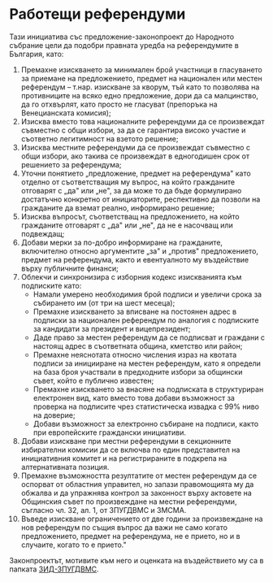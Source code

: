 # Работещи референдуми
Тази инициатива със предложение-законопроект до Народното събрание цели да подобри правната уредба на референдумите в България, като:

1. Премахне изискването за минимален брой участници в гласуването за приемане на предложението, предмет на национален или местен референдум – т.нар. изискване за кворум, тъй като то позволява на противниците на всяко едно предложение, дори да са малцинство, да го отхвърлят, като просто не гласуват (препоръка на Венецианската комисия);
2. Изисква вместо това националните референдуми да се произвеждат съвместно с общи избори, за да се гарантира високо участие и съответно легитимност на взетото решение;
3. Изисква местните референдуми да се произвеждат съвместно с общи избори, ако такива се произвеждат в едногодишен срок от решението за референдума;
4. Уточни понятието „предложение, предмет на референдума" като отделно от съответстващия му въпрос, на който гражданите отговарят с „да" или „не", за да може то да бъде формулирано достатъчно конкретно от инициаторите, респективно да позволи на гражданите да вземат реално, информирано решение;
5. Изисква въпросът, съответстващ на предложението, на който гражданите отговарят с „да" или „не", да не е насочващ или подвеждащ;
6. Добави мерки за по-добро информиране на гражданите, включително относно аргументите „за" и „против" предложението, предмет на референдума, както и евентуалното му въздействие върху публичните финанси;
7. Облекчи и синхронизира с изборния кодекс изискванията към подписките като:
    * Намали умерено необходимия брой подписи и увеличи срока за събирането им (от три на шест месеца);
    * Премахне изискването за вписване на постоянен адрес в подписки за национален референдум по аналогия с подписките за кандидати за президент и вицепрезидент;
    * Даде право за местен референдум да се подписват и граждани с настоящ адрес в съответната община, кметство или район;
    * Премахне неяснотата относно числения израз на квотата подписи за иницииране на местен референдум, като я определи на база броя участвали в предходните избори за общински съвет, който е публично известен;
    * Премахне изискването за внасяне на подписката в структуриран електронен вид, като вместо това добави възможност за проверка на подписите чрез статистическа извадка с 99% ниво на доверие;
    * Добави възможност за електронно събиране на подписи, както при европейските граждански инициативи.
8. Добави изискване при местни референдуми в секционните избирателни комисии да се включва по един представител на инициативния комитет и на регистрираните в подкрепа на алтернативната позиция.
9. Премахне възможността резултатите от местен референдум да се оспорват от областния управител, но запази правомощията му да обжалва и да упражнява контрол за законност върху актовете на Общинския съвет по произвеждане на местни референдуми, съгласно чл. 32, ал. 1, от ЗПУГДВМС и ЗМСМА.
10. Въведе изискване ограничението от две години за произвеждане на нов референдум по същия въпрос да важи не само когато предложението, предмет на референдума, не е прието, но и в случаите, когато то е прието."

Законпроектът, мотивите към него и оценката на въздействието му са в папката [ЗИД-ЗПУГДВМС](https://github.com/azreshavam/raboteshti-referendumi/tree/main/%D0%97%D0%98%D0%94-%D0%97%D0%9F%D0%A3%D0%93%D0%94%D0%92%D0%9C%D0%A1).
